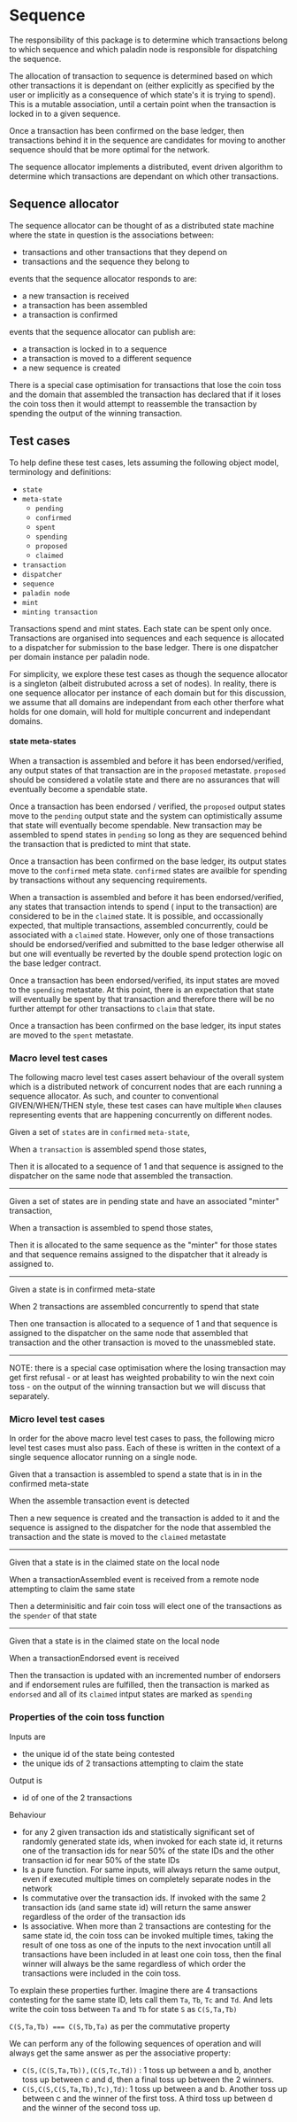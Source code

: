 # Sequence
The responsibility of this package is to determine which transactions belong to which sequence and which paladin node is responsible for dispatching the sequence.

The allocation of transaction to sequence is determined based on which other transactions it is dependant on (either explicitly as specified by the user or implicitly as a consequence of which state's it is trying to spend). This is a mutable association, until a certain point when the transaction is locked in to a given sequence.

Once a transaction has been confirmed on the base ledger, then transactions behind it in the sequence are candidates for moving to another sequence should that be more optimal for the network.

The sequence allocator implements a distributed, event driven algorithm to determine which transactions are dependant on which other transactions. 


## Sequence allocator

The sequence allocator can be thought of as a distributed state machine where the state in question is the associations between:
 - transactions and other transactions that they depend on
 - transactions and the sequence they belong to

events that the sequence allocator responds to are:
 - a new transaction is received
 - a transaction has been assembled
 - a transaction is confirmed

events that the sequence allocator can publish are:
 - a transaction is locked in to a sequence
 - a transaction is moved to a different sequence
 - a new sequence is created

There is a special case optimisation for transactions that lose the coin toss and the domain that assembled the transaction has declared that if it loses the coin toss then it would attempt to reassemble the transaction by spending the output of the winning transaction. 


## Test cases

To help define these test cases, lets assuming the following object model, terminology and definitions:

 - `state`
 - `meta-state`
   - `pending`
   - `confirmed`
   - `spent`
   - `spending`
   - `proposed`
   - `claimed`
 - `transaction`
 - `dispatcher` 
 - `sequence`
 - `paladin node`
 - `mint`
 - `minting transaction`

Transactions spend and mint states.  Each state can be spent only once. Transactions are organised into sequences and each sequence is allocated to a dispatcher for submission to the base ledger.  There is one dispatcher per domain instance per paladin node.

For simplicity, we explore these test cases as though the sequence allocator is a singleton (albeit distrubuted across a set of nodes).  In reality, there is one sequence allocator per instance of each domain but for this discussion, we assume that all domains are independant from each other therfore what holds for one domain, will hold for multiple concurrent and independant domains.

#### state meta-states

When a transaction is assembled and before it has been endorsed/verified, any output states of that transaction are in the `proposed` metastate.  `proposed` should be considered a volatile state and there are no assurances that will eventually become a spendable state.

Once a transaction has been endorsed / verified, the `proposed` output states move to the `pending` output state and the system can optimistically assume that state will eventually become spendable. New transaction may be assembled to spend states in `pending` so long as they are sequenced behind the transaction that is predicted to mint that state.

Once a transaction has been confirmed on the base ledger, its output states move to the `confirmed` meta state. `confirmed` states are availble for spending by transactions without any sequencing requirements.

When a transaction is assembled and before it has been endorsed/verified, any states that transaction intends to spend ( input to the transaction) are considered to be in the `claimed` state.  It is possible, and occassionally expected, that multiple transactions, assembled concurrently, could be associated with a `claimed` state. However, only one of those transactions should be endorsed/verified and submitted to the base ledger otherwise all but one will eventually be reverted by the double spend protection logic on the base ledger contract.

Once a transaction has been endorsed/verified, its input states are moved to the `spending` metastate. At this point, there is an expectation that state will eventually be spent by that transaction and therefore there will be no further attempt for other transactions to `claim` that state.

Once a transaction has been confirmed on the base ledger, its input states are moved to the `spent` metastate. 

### Macro level test cases
The following macro level test cases assert behaviour of the overall system which is a distributed network of concurrent nodes that are each running a sequence allocator.  As such, and counter to conventional GIVEN/WHEN/THEN style, these test cases can have multiple `When` clauses representing events that are happening concurrently on different nodes.

Given a set of `states` are in `confirmed` `meta-state`,

When a `transaction` is assembled  spend those states, 

Then it is allocated to a sequence of 1 and that sequence is assigned to the dispatcher on the same node that assembled the transaction.

---

Given a set of states are in pending state and have an associated "minter" transaction,

When a transaction is assembled to spend those states, 

Then it is allocated to the same sequence as the "minter" for those states and that sequence remains assigned to the dispatcher that it already is assigned to.

---

Given a state is in confirmed meta-state

When 2 transactions are assembled concurrently to spend that state 

Then one transaction is allocated to a sequence of 1 and that sequence is assigned to the dispatcher on the same node that assembled that transaction and the other transaction is moved to the unassmebled state.

---

NOTE: there is a special case optimisation where the losing transaction may get first refusal - or at least has weighted probability to win the next coin toss - on the output of the winning transaction but we will discuss that separately.

### Micro level test cases
In order for the above macro level test cases to pass, the following micro level test cases must also pass. Each of these is written in the context of a single sequence allocator running on a single node.

Given that a transaction is assembled to spend a state that is in in the confirmed meta-state

When the assemble transaction event is detected

Then a new sequence is created and the transaction is added to it and the sequence is assigned to the dispatcher for the node that assembled the transaction and the state is moved to the `claimed` metastate

---

Given that a state is in the claimed state on the local node

When a transactionAssembled event is received from a remote node attempting to claim the same state

Then a determinisitic and fair coin toss will elect one of the transactions as the `spender` of that state 

---

Given that a state is in the claimed state on the local node

When a transactionEndorsed event is received

Then the transaction is updated with an incremented number of endorsers and if endorsement rules are fulfilled, then the transaction is marked as `endorsed` and all of its `claimed` intput states are marked as `spending`

### Properties of the coin toss function
Inputs are 
 - the unique id of the state being contested
 - the unique ids of 2 transactions attempting to claim the state

Output is
 - id of one of the 2 transactions

Behaviour
 - for any 2 given transaction ids and statistically significant set of randomly generated state ids, when invoked for each state id, it returns one of the transaction ids for near 50% of the state IDs and the other transaction id for near 50% of the state IDs
 - Is a pure function. For same inputs, will always return the same output, even if executed multiple times on completely separate nodes in the network 
 - Is commutative over the transaction ids. If invoked with the same 2 transaction ids (and same state id) will return the same answer regardless of the order of the transaction ids
 - Is associative.  When more than 2 transactions are contesting for the same state id, the coin toss can be invoked multiple times, taking the result of one toss as one of the inputs to the next invocation untill all transactions have been included in at least one coin toss, then the final winner will always be the same regardless of which order the transactions were included in the coin toss.  
  
To explain these properties further.  Imagine there are 4 transactions contesting for the same state ID, lets call them `Ta`, `Tb`, `Tc` and `Td`. And lets write the coin toss between `Ta` and `Tb` for state `S` as `C(S,Ta,Tb)`
  
  `C(S,Ta,Tb) === C(S,Tb,Ta)` as per the commutative property
  
We can perform any of the following sequences of operation and will always get the same answer as per the associative property:   
 - `C(S,(C(S,Ta,Tb)),(C(S,Tc,Td))` : 1 toss up between a and b, another toss up between c and d, then a final toss up between the 2 winners.
 - `C(S,C(S,C(S,Ta,Tb),Tc),Td)`: 1 toss up between a and b. Another toss up between c and the winner of the first toss. A third toss up between d and the winner of the second toss up.

